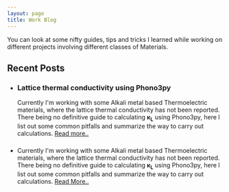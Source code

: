 ```yaml
---
layout: page
title: Work Blog
---
```


You can look at some nifty guides, tips and tricks I learned while working on different projects involving different classes of Materials.
## Recent Posts
- <h3>Lattice thermal conductivity using Phono3py</h3>

  Currently I'm working with some Alkali metal based Thermoelectric materials, where the lattice thermal conductivity has not been
  reported. There being no definitive guide to calculating <b>&kappa;<sub>L</sub></b> using Phono3py, here I list out some common pitfalls   and summarize the way to carry out calculations. [Read more.. ](https://github.com/s-utkarsh/s-utkarsh.github.io/blob/master/k_lattice.md)
  
- <h3></h3>

  Currently I'm working with some Alkali metal based Thermoelectric materials, where the lattice thermal conductivity has not been
  reported. There being no definitive guide to calculating <b>&kappa;<sub>L</sub></b> using Phono3py, here I list out some common pitfalls   and summarize the way to carry out calculations. <a href=/k_lattice>Read More..</a>

